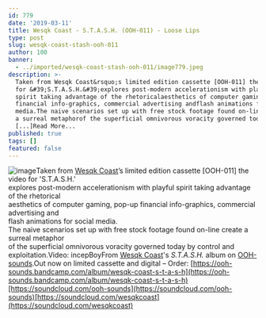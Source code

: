 ```yaml
---
id: 779
date: '2019-03-11'
title: Wesqk Coast - S.T.A.S.H. (OOH-011) - Loose Lips
type: post
slug: wesqk-coast-stash-ooh-011
author: 100
banner:
  - ../imported/wesqk-coast-stash-ooh-011/image779.jpeg
description: >-
  Taken from Wesqk Coast&rsquo;s limited edition cassette [OOH-011] the video
  for &#39;S.T.A.S.H.&#39;explores post-modern accelerationism with playful
  spirit taking advantage of the rhetoricalaesthetics of computer gaming, pop-up
  financial info-graphics, commercial advertising andflash animations for social
  media.The naive scenarios set up with free stock footage found on-line create
  a surreal metaphorof the superficial omnivorous voracity governed today
  [...]Read More...
published: true
tags: []
featured: false
---
```

![image](../../imported/wesqk-coast-stash-ooh-011/image779.jpeg)Taken from [Wesqk Coast](https://wesqkcoast.bandcamp.com/)’s limited edition cassette \[OOH-011\] the video for 'S.T.A.S.H.'  
explores post-modern accelerationism with playful spirit taking advantage of the rhetorical  
aesthetics of computer gaming, pop-up financial info-graphics, commercial advertising and  
flash animations for social media.  
The naive scenarios set up with free stock footage found on-line create a surreal metaphor  
of the superficial omnivorous voracity governed today by control and exploitation.Video: incepBoyFrom [Wesqk Coast](https://wesqkcoast.bandcamp.com/)'s _S.T.A.S.H._ album on [OOH-sounds](https://ooh-sounds.bandcamp.com).Out now on limited cassette and digital – Order: [https://ooh-sounds.bandcamp.com/album/wesqk-coast-s-t-a-s-h](https://ooh-sounds.bandcamp.com/album/wesqk-coast-s-t-a-s-h)[https://soundcloud.com/ooh-sounds](https://soundcloud.com/ooh-sounds)[https://soundcloud.com/wesqkcoast](https://soundcloud.com/wesqkcoast)